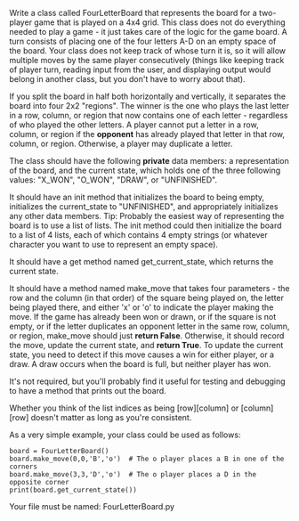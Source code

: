 Write a class called FourLetterBoard that represents the board for a two-player game that is played on a 4x4 grid. This class does not do everything needed to play a game - it just takes care of the logic for the game board. A turn consists of placing one of the four letters A-D on an empty space of the board. Your class does not keep track of whose turn it is, so it will allow multiple moves by the same player consecutively (things like keeping track of player turn, reading input from the user, and displaying output would belong in another class, but you don't have to worry about that).

If you split the board in half both horizontally and vertically, it separates the board into four 2x2 "regions". The winner is the one who plays the last letter in a row, column, or region that now contains one of each letter - regardless of who played the other letters. A player cannot put a letter in a row, column, or region if the **opponent** has already played that letter in that row, column, or region. Otherwise, a player may duplicate a letter.

The class should have the following **private** data members: a representation of the board, and the current state, which holds one of the three following values: "X_WON", "O_WON", "DRAW", or "UNFINISHED". 

It should have an init method that initializes the board to being empty, initializes the current_state to "UNFINISHED", and appropriately initializes any other data members. Tip: Probably the easiest way of representing the board is to use a list of lists.  The init method could then initialize the board to a list of 4 lists, each of which contains 4 empty strings (or whatever character you want to use to represent an empty space).

It should have a get method named get_current_state, which returns the current state.

It should have a method named make_move that takes four parameters - the row and the column (in that order) of the square being played on, the letter being played there, and either 'x' or 'o' to indicate the player making the move. If the game has already been won or drawn, or if the square is not empty, or if the letter duplicates an opponent letter in the same row, column, or region, make_move should just **return False**. Otherwise, it should record the move, update the current state, and **return True**. To update the current state, you need to detect if this move causes a win for either player, or a draw. A draw occurs when the board is full, but neither player has won.

It's not required, but you'll probably find it useful for testing and debugging to have a method that prints out the board.

Whether you think of the list indices as being [row][column] or [column][row] doesn't matter as long as you're consistent.

As a very simple example, your class could be used as follows:
```
board = FourLetterBoard()
board.make_move(0,0,'B','o')  # The o player places a B in one of the corners
board.make_move(3,3,'D','o')  # The o player places a D in the opposite corner
print(board.get_current_state())
```
Your file must be named: FourLetterBoard.py
